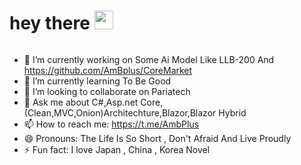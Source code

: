 <h1>
  hey there
  <img src="https://media.giphy.com/media/hvRJCLFzcasrR4ia7z/giphy.gif" width="30px"/>
</h1>

 <img src="https://komarev.com/ghpvc/?username=your-github-username&style=flat-square&color=blue" alt=""/>



- 🔭 I’m currently working on Some Ai Model Like LLB-200 And https://github.com/AmBplus/CoreMarket
- 🌱 I’m currently learning To Be Good
- 👯 I’m looking to collaborate on Pariatech  
- 💬 Ask me about C#,Asp.net Core,(Clean,MVC,Onion)Architechture,Blazor,Blazor Hybrid
- 📫 How to reach me: https://t.me/AmbPlus
- 😄 Pronouns: The Life Is So Short , Don't Afraid And Live Proudly
- ⚡ Fun fact: I love Japan , China , Korea Novel

  

